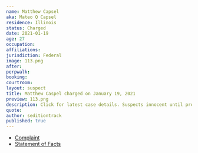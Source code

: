 ```yaml
---
name: Matthew Capsel
aka: Mateo Q Capsel
residence: Illinois
status: Charged
date: 2021-01-19
age: 27
occupation:
affiliations:
jurisdiction: Federal
image: 113.png
after:
perpwalk:
booking:
courtroom:
layout: suspect
title: Matthew Caspel charged on January 19, 2021
preview: 113.png
description: Click for latest case details. Suspects innocent until proven guilty.
quote:
author: seditiontrack
published: true
---
```


- [Complaint](https://www.justice.gov/file/1360776/download)
- [Statement of Facts](https://www.justice.gov/file/1360776/download)
